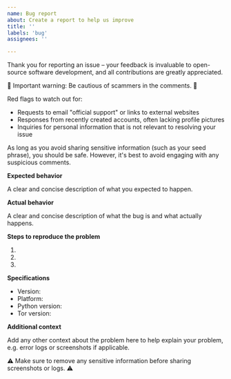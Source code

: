 ```yaml
---
name: Bug report
about: Create a report to help us improve
title: ''
labels: 'bug'
assignees: ''

---
```


Thank you for reporting an issue – your feedback is invaluable to open-source software development, and all contributions are greatly appreciated.

🚨 Important warning: Be cautious of scammers in the comments. 🚨

Red flags to watch out for:
- Requests to email "official support" or links to external websites
- Responses from recently created accounts, often lacking profile pictures
- Inquiries for personal information that is not relevant to resolving your issue

As long as you avoid sharing sensitive information (such as your seed phrase), you should be safe. 
However, it's best to avoid engaging with any suspicious comments.


**Expected behavior**

A clear and concise description of what you expected to happen.

**Actual behavior**

A clear and concise description of what the bug is and what actually happens.

**Steps to reproduce the problem**

  1.
  2.
  3.

**Specifications**
  - Version:
  - Platform:
  - Python version:
  - Tor version:

**Additional context**

Add any other context about the problem here to help explain your problem, e.g. error logs or screenshots if applicable. 

⚠️ Make sure to remove any sensitive information before sharing screenshots or logs. ⚠️
